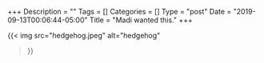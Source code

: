 +++
Description = ""
Tags = []
Categories = []
Type = "post"
Date = "2019-09-13T00:06:44-05:00"
Title = "Madi wanted this."
+++

{{< img src="hedgehog.jpeg"
alt="hedgehog"
>}}